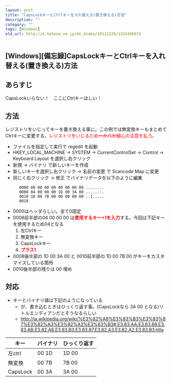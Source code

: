 ```yaml
---
layout: post
title: "CapsLockキーとCtrlキーを入れ替える(置き換える)方法"
description: ""
category: ""
tags: [Windows]
old_url: http://d.hatena.ne.jp/kk_Ataka/20111220/1324386674
---
```


\[Windows\]\[備忘録\]CapsLockキーとCtrlキーを入れ替える(置き換える)方法
-----------------------------------------------------------------------

あらすじ
--------

CapsLockいらない！　ここにCtrlキーほしい！

方法
----

レジストリをいじってキーを置き換える事に。この例では無変換キーもまとめてCtrlキーに変更する。<span class="deco" style="color:#FF0000;">レジストリをいじるため<del>一か八か</del>細心の注意を払う。</span>

-   ファイルを指定して実行で regedit を起動
-   HKEY\_LOCAL\_MACHINE -&gt; SYSTEM -&gt; CurrentControlSet -&gt; Control -&gt; Keyboard Layout を選択し右クリック
-   新規 -&gt; バイナリ で新しいキーを作成
-   新しいキーを選択し右クリック -&gt; 名前の変更 で Scancode Map に変更
-   同じく右クリック -&gt; 修正 でバイナリデータを以下のように編集

<!-- -->

          0000 00 00 00 00 00 00 00 00 ........
          0008 04 00 00 00 1D 00 3A 00 ......:.
          0010 1D 00 7B 00 00 00 00 00 ..{.....
          0018

-   0000はヘッダらしい。全て0固定
-   0008前半部の04 00 00 00 は<span class="deco" style="font-weight:bold;"><span class="deco" style="color:#FF0000;">使用するキー+1を入力</span></span>する。今回は下記キーを使用するため04となる
    1.  左Ctrlキー
    2.  無変換キー
    3.  CapsLockキー
    4.  <span class="deco" style="font-weight:bold;"><span class="deco" style="color:#FF0000;">プラス1</span></span>
-   0008後半部の 1D 00 3A 00 と 0010前半部の 1D 00 7B 00 がキーをカスタマイズしている箇所
-   0010後半部の残りは 00 埋め

対応
----

-   キーとバイナリ値は下記のようになっている
    -   が、書き込むときはひっくり返す事。(CapsLockなら 3A 00 となる)リトルエンディアンだとそうなるらしい
    -   <http://ja.wikipedia.org/wiki/%E3%82%A8%E3%83%B3%E3%83%87%E3%82%A3%E3%82%A2%E3%83%B3#.E3.83.AA.E3.83.88.E3.83.AB.E3.82.A8.E3.83.B3.E3.83.87.E3.82.A3.E3.82.A2.E3.83.B3:title>

| キー     | バイナリ | ひっくり返す |
|----------|----------|--------------|
| 左ctrl   | 00 1D    | 1D 00        |
| 無変換   | 00 7B    | 7B 00        |
| CapsLock | 00 3A    | 3A 00        |
